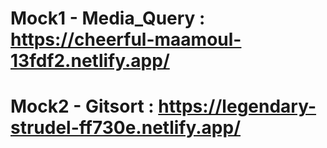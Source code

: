 # Mock1 - Media_Query : https://cheerful-maamoul-13fdf2.netlify.app/

# Mock2 - Gitsort : https://legendary-strudel-ff730e.netlify.app/

